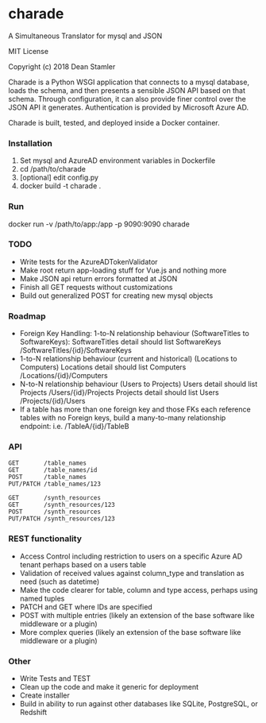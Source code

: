 # charade
A Simultaneous Translator for mysql and JSON

MIT License

Copyright (c) 2018 Dean Stamler

Charade is a Python WSGI application that connects to a mysql database, loads the schema, and then presents a sensible JSON API based on that schema. Through configuration, it can also provide finer control over the JSON API it generates. Authentication is provided by Microsoft Azure AD.

Charade is built, tested, and deployed inside a Docker container.

### Installation
1. Set mysql and AzureAD environment variables in Dockerfile
2. cd /path/to/charade
3. [optional] edit config.py
3. docker build -t charade .

### Run
docker run -v /path/to/app:/app -p 9090:9090 charade

### TODO

- Write tests for the AzureADTokenValidator
- Make root return app-loading stuff for Vue.js and nothing more
- Make JSON api return errors formatted at JSON
- Finish all GET requests without customizations
- Build out generalized POST for creating new mysql objects

### Roadmap

- Foreign Key Handling:
  1-to-N relationship behaviour (SoftwareTitles to SoftwareKeys):
    SoftwareTitles detail should list SoftwareKeys
      /SoftwareTitles/{id}/SoftwareKeys
- 1-to-N relationship behaviour (current and historical) (Locations to Computers)
    Locations detail should list Computers
      /Locations/{id}/Computers
- N-to-N relationship behaviour (Users to Projects)
    Users detail should list Projects
      /Users/{id}/Projects
    Projects detail should list Users
      /Projects/{id}/Users
- If a table has more than one foreign key and those FKs each reference tables
  with no Foreign keys, build a many-to-many relationship endpoint:
      i.e. /TableA/{id}/TableB

### API
```
GET       /table_names
GET       /table_names/id
POST      /table_names
PUT/PATCH /table_names/123

GET       /synth_resources
GET       /synth_resources/123
POST      /synth_resources
PUT/PATCH /synth_resources/123
```

### REST functionality
- Access Control including restriction to users on a specific Azure AD tenant perhaps based on a users table
- Validation of received values against column_type and translation as need (such as datetime)
- Make the code clearer for table, column and type access, perhaps using named tuples
- PATCH and GET where IDs are specified
- POST with multiple entries (likely an extension of the base software like middleware or a plugin)
- More complex queries (likely an extension of the base software like middleware or a plugin)


### Other
- Write Tests and TEST
- Clean up the code and make it generic for deployment
- Create installer
- Build in ability to run against other databases like SQLite, PostgreSQL, or Redshift
